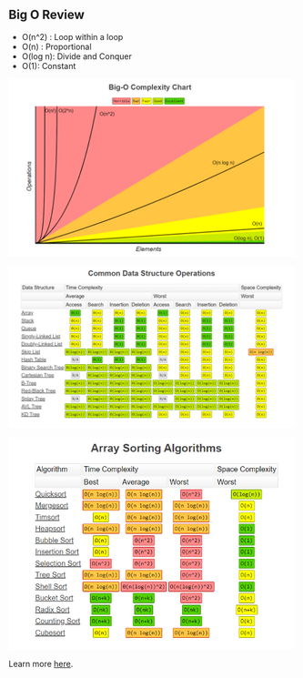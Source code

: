 ## Big O Review

- O(n^2) : Loop within a loop
- O(n) : Proportional
- O(log n): Divide and Conquer
- O(1): Constant

![BigO Graph](/assets/image-2.png)

![Data Structures](/assets/image.png)

![Array Sorting Algorithms](/assets/image-1.png)

Learn more [here](https://www.bigocheatsheet.com).
